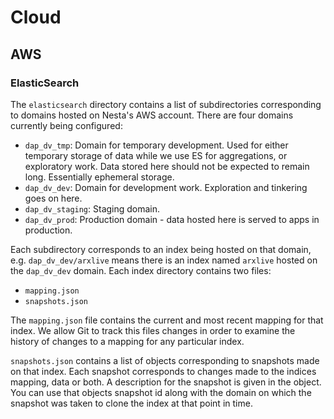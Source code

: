 # Cloud

## AWS

### ElasticSearch

The `elasticsearch` directory contains a list of subdirectories corresponding
to domains hosted on Nesta's AWS account. There are four domains currently
being configured:

- `dap_dv_tmp`: Domain for temporary development. Used for either
temporary storage of data while we use ES for aggregations, or exploratory work.
Data stored here should not be expected to remain long. Essentially ephemeral
storage.
- `dap_dv_dev`: Domain for development work. Exploration and tinkering goes on
here.
- `dap_dv_staging`: Staging domain.
- `dap_dv_prod`: Production domain - data hosted here is served to apps in 
production.

Each subdirectory corresponds to an index being hosted on that domain, e.g.
`dap_dv_dev/arxlive` means there is an index named `arxlive` hosted on the 
`dap_dv_dev` domain. Each index directory contains two files:

- `mapping.json`
- `snapshots.json`

The `mapping.json` file contains the current and most recent mapping for that
index. We allow Git to track this files changes in order to examine the history
of changes to a mapping for any particular index.

`snapshots.json` contains a list of objects corresponding to snapshots made on
that index. Each snapshot corresponds to changes made to the indices mapping,
data or both. A description for the snapshot is given in the object. You can
use that objects snapshot id along with the domain on which the snapshot was
taken to clone the index at that point in time.
